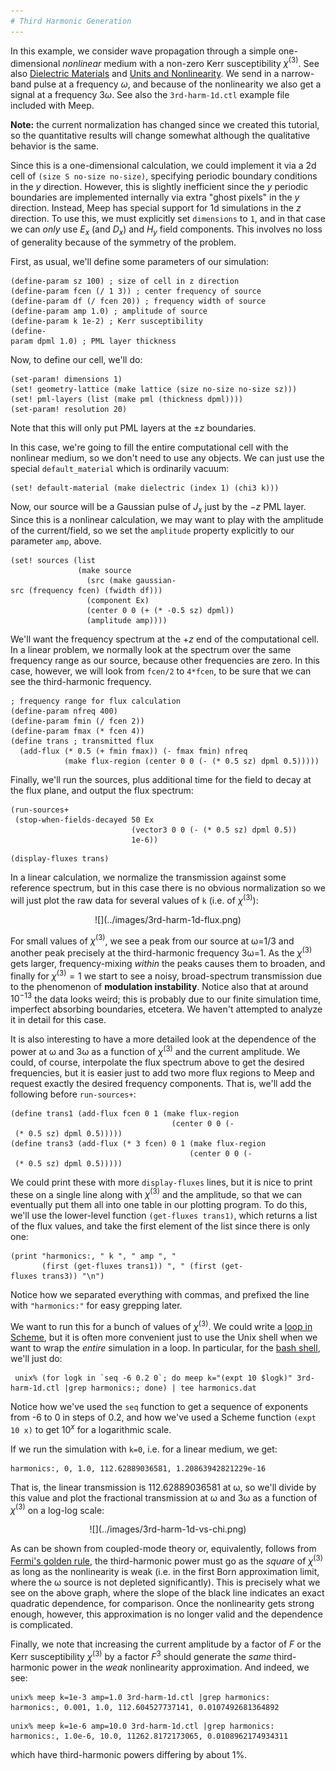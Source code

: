 ```yaml
---
# Third Harmonic Generation
---
```


In this example, we consider wave propagation through a simple one-dimensional *nonlinear* medium with a non-zero Kerr susceptibility $\chi^{(3)}$. See also [Dielectric Materials](../Materials.md#nonlinearity) and [Units and Nonlinearity](../Units_and_Nonlinearity.md). We send in a narrow-band pulse at a frequency $\omega$, and because of the nonlinearity we also get a signal at a frequency $3\omega$. See also the `3rd-harm-1d.ctl` example file included with Meep.

**Note:** the current normalization has changed since we created this tutorial, so the quantitative results will change somewhat although the qualitative behavior is the same.

Since this is a one-dimensional calculation, we could implement it via a 2d cell of `(size S no-size no-size)`, specifying periodic boundary conditions in the $y$ direction. However, this is slightly inefficient since the $y$ periodic boundaries are implemented internally via extra "ghost pixels" in the $y$ direction. Instead, Meep has special support for 1d simulations in the $z$ direction. To use this, we must explicitly set `dimensions` to `1`, and in that case we can *only* use $E_x$ (and $D_x$) and $H_y$ field components. This involves no loss of generality because of the symmetry of the problem.

First, as usual, we'll define some parameters of our simulation:

```
(define-param sz 100) ; size of cell in z direction
(define-param fcen (/ 1 3)) ; center frequency of source
(define-param df (/ fcen 20)) ; frequency width of source
(define-param amp 1.0) ; amplitude of source
(define-param k 1e-2) ; Kerr susceptibility
(define-param dpml 1.0) ; PML layer thickness                                   
```

Now, to define our cell, we'll do:

```
(set-param! dimensions 1)
(set! geometry-lattice (make lattice (size no-size no-size sz)))
(set! pml-layers (list (make pml (thickness dpml))))
(set-param! resolution 20)
```

Note that this will only put PML layers at the $\pm z$ boundaries.

In this case, we're going to fill the entire computational cell with the nonlinear medium, so we don't need to use any objects. We can just use the special `default_material` which is ordinarily vacuum:

```
(set! default-material (make dielectric (index 1) (chi3 k)))
```

Now, our source will be a Gaussian pulse of $J_x$ just by the $-z$ PML layer. Since this is a nonlinear calculation, we may want to play with the amplitude of the current/field, so we set the `amplitude` property explicitly to our parameter `amp`, above.

```
(set! sources (list
               (make source
                 (src (make gaussian-src (frequency fcen) (fwidth df)))
                 (component Ex)
                 (center 0 0 (+ (* -0.5 sz) dpml))
                 (amplitude amp))))
```


We'll want the frequency spectrum at the $+z$ end of the computational cell. In a linear problem, we normally look at the spectrum over the same frequency range as our source, because other frequencies are zero. In this case, however, we will look from `fcen/2` to `4*fcen`, to be sure that we can see the third-harmonic frequency.

```
; frequency range for flux calculation                                          
(define-param nfreq 400)
(define-param fmin (/ fcen 2))
(define-param fmax (* fcen 4))
(define trans ; transmitted flux                                                
  (add-flux (* 0.5 (+ fmin fmax)) (- fmax fmin) nfreq
            (make flux-region (center 0 0 (- (* 0.5 sz) dpml 0.5)))))
```

Finally, we'll run the sources, plus additional time for the field to decay at the flux plane, and output the flux spectrum:

```
(run-sources+
 (stop-when-fields-decayed 50 Ex
                           (vector3 0 0 (- (* 0.5 sz) dpml 0.5))
                           1e-6))
```


```
(display-fluxes trans)
```

In a linear calculation, we normalize the transmission against some reference spectrum, but in this case there is no obvious normalization so we will just plot the raw data for several values of `k` (i.e. of $\chi^{(3)}$):

<center>
![](../images/3rd-harm-1d-flux.png)
</center>

For small values of $\chi^{(3)}$, we see a peak from our source at ω=1/3 and another peak precisely at the third-harmonic frequency 3ω=1. As the $\chi^{(3)}$ gets larger, frequency-mixing *within* the peaks causes them to broaden, and finally for $\chi^{(3)}=1$ we start to see a noisy, broad-spectrum transmission due to the phenomenon of **modulation instability**. Notice also that at around $10^{-13}$ the data looks weird; this is probably due to our finite simulation time, imperfect absorbing boundaries, etcetera. We haven't attempted to analyze it in detail for this case.

It is also interesting to have a more detailed look at the dependence of the power at ω and 3ω as a function of $\chi^{(3)}$ and the current amplitude. We could, of course, interpolate the flux spectrum above to get the desired frequencies, but it is easier just to add two more flux regions to Meep and request exactly the desired frequency components. That is, we'll add the following before `run-sources+`:

```
(define trans1 (add-flux fcen 0 1 (make flux-region
                                    (center 0 0 (- (* 0.5 sz) dpml 0.5)))))
(define trans3 (add-flux (* 3 fcen) 0 1 (make flux-region
                                        (center 0 0 (- (* 0.5 sz) dpml 0.5)))))
```

We could print these with more `display-fluxes` lines, but it is nice to print these on a single line along with $\chi^{(3)}$ and the amplitude, so that we can eventually put them all into one table in our plotting program. To do this, we'll use the lower-level function `(get-fluxes trans1)`, which returns a list of the flux values, and take the first element of the list since there is only one:

```
(print "harmonics:, " k ", " amp ", "
       (first (get-fluxes trans1)) ", " (first (get-fluxes trans3)) "\n")
```

Notice how we separated everything with commas, and prefixed the line with `"harmonics:"` for easy grepping later.

We want to run this for a bunch of values of $\chi^{(3)}$. We could write a [loop in Scheme](../Guile_and_Scheme_Information.md#how-to-write-a-loop-in-scheme), but it is often more convenient just to use the Unix shell when we want to wrap the *entire* simulation in a loop. In particular, for the [bash shell](https://en.wikipedia.org/wiki/Bash), we'll just do:

```
 unix% (for logk in `seq -6 0.2 0`; do meep k="(expt 10 $logk)" 3rd-harm-1d.ctl |grep harmonics:; done) | tee harmonics.dat
```

Notice how we've used the `seq` function to get a sequence of exponents from -6 to 0 in steps of 0.2, and how we've used a Scheme function `(expt 10 x)` to get $10^x$ for a logarithmic scale.

If we run the simulation with `k=0`, i.e. for a linear medium, we get:

```
harmonics:, 0, 1.0, 112.62889036581, 1.20863942821229e-16
```

That is, the linear transmission is 112.62889036581 at ω, so we'll divide by this value and plot the fractional transmission at ω and 3ω as a function of $\chi^{(3)}$ on a log-log scale:

<center>
![](../images/3rd-harm-1d-vs-chi.png)
</center>

As can be shown from coupled-mode theory or, equivalently, follows from [Fermi's golden rule](https://en.wikipedia.org/wiki/Fermi's_golden_rule), the third-harmonic power must go as the *square* of $\chi^{(3)}$ as long as the nonlinearity is weak (i.e. in the first Born approximation limit, where the ω source is not depleted significantly). This is precisely what we see on the above graph, where the slope of the black line indicates an exact quadratic dependence, for comparison. Once the nonlinearity gets strong enough, however, this approximation is no longer valid and the dependence is complicated.

Finally, we note that increasing the current amplitude by a factor of $F$ or the Kerr susceptibility $\chi^{(3)}$ by a factor $F^3$ should generate the *same* third-harmonic power in the *weak* nonlinearity approximation. And indeed, we see:

```
unix% meep k=1e-3 amp=1.0 3rd-harm-1d.ctl |grep harmonics:
harmonics:, 0.001, 1.0, 112.604527737141, 0.0107492681364892
```

```
unix% meep k=1e-6 amp=10.0 3rd-harm-1d.ctl |grep harmonics:
harmonics:, 1.0e-6, 10.0, 11262.8172173065, 0.0108962174934311
```

which have third-harmonic powers differing by about 1%.
